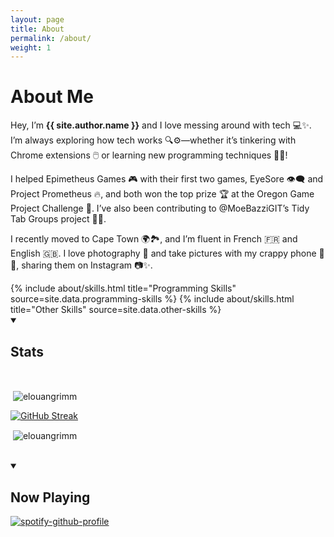 ```yaml
---
layout: page
title: About
permalink: /about/
weight: 1
---
```


# **About Me**

Hey, I’m **{{ site.author.name }}** and I love messing around with tech 💻✨. I’m always exploring how tech works 🔍⚙️—whether it’s tinkering with Chrome extensions 🖱️ or learning new programming techniques 👨‍💻!

I helped Epimetheus Games 🎮 with their first two games, EyeSore 👁️‍🗨️ and Project Prometheus 🔥, and both won the top prize 🏆 at the Oregon Game Project Challenge 🥳. I’ve also been contributing to @MoeBazziGIT’s Tidy Tab Groups project 🧹📂.

I recently moved to Cape Town 🌍🏞️, and I’m fluent in French 🇫🇷 and English 🇬🇧. I love photography 📸 and take pictures with my crappy phone 📱😂, sharing them on Instagram 📷✨.

<div class="row">
{% include about/skills.html title="Programming Skills" source=site.data.programming-skills %}
{% include about/skills.html title="Other Skills" source=site.data.other-skills %}
</div>

<details open>
<summary><h2>Stats</h2></summary>
<br>
<p>&nbsp;<img align="center" src="https://github-readme-stats.vercel.app/api?username=elouangrimm&show_icons=true&theme=dark&locale=en" alt="elouangrimm" /></p>

<a href="https://elouangrimm.github.io"><img src="https://streak-stats.demolab.com?user=elouangrimm&theme=material&hide_border=true&border_radius=10&date_format=M%20j%5B%2C%20Y%5D&mode=weekly&exclude_days=Sun%2CSat&stroke=79FF97&background=151515&ring=79FF97&currStreakNum=79FF97&fire=4FFF66&dates=79FF97&sideNums=79FF97&border=79FF97&currStreakLabel=79FF97&sideLabels=79FF97&excludeDaysLabel=79FF97" alt="GitHub Streak" /></a>
<p>&nbsp;<img align="center" src="https://github-profile-trophy.vercel.app/?username=elouangrimm&theme=discord" alt="elouangrimm" /></p>

<br>

<details open>
<summary><h2>Now Playing</h2></summary>

[![spotify-github-profile](https://spotify-github-profile.kittinanx.com/api/view?uid=31hjqdtkir252o7vnm3fncd7x7fu&cover_image=true&theme=novatorem&show_offline=false&background_color=121212&interchange=false&bar_color=53b14f&bar_color_cover=false)](https://volt.fm/elouangrimm)
</details>
</details>